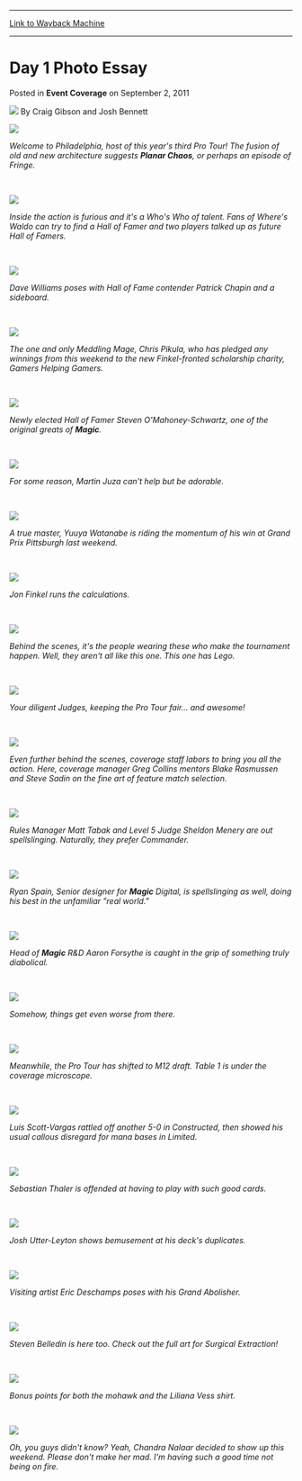 
---
[Link to Wayback Machine](https://web.archive.org/web/20210503002049/https://magic.wizards.com/en/articles/archive/event-coverage/day-1-photo-essay-2011-09-02)

[_metadata_:author]:- "Craig Gibson and Josh Bennett"
[_metadata_:description]:- "Welcome to Philadelphia, host of this year's third Pro Tour! The fusion of old and new architecture suggests Planar Chaos, or perhaps an episode of Fringe. Inside the action is furious and it's a Who's Who of talent. Fans of Where's Waldo can try to find a Hall of Famer and two players talked up as future Hall of Famers. Dave Williams poses with Hall of Fame contender Patrick"
[_metadata_:generator]:- "Drupal 7 (http://drupal.org)"
[_metadata_:node]:- "315208"
[_metadata_:publish_date]:- "2011-09-02"
[_metadata_:source]:- "div-main-content"
[_metadata_:title]:- "Day 1 Photo Essay"
[_metadata_:wayback_capture_timestamp]:- "2021-05-03 00:20:49"
[_metadata_:wayback_raw_url]:- "https://web.archive.org/web/20210503002049id_/https://magic.wizards.com/en/articles/archive/event-coverage/day-1-photo-essay-2011-09-02"
[_metadata_:wayback_url]:- "https://magic.wizards.com/en/articles/archive/event-coverage/day-1-photo-essay-2011-09-02"
---


Day 1 Photo Essay
=================



 Posted in **Event Coverage**
 on September 2, 2011 






![](https://media.magic.wizards.com/styles/auth_small/public/images/person/080314_1954.jpg)
By Craig Gibson and Josh Bennett













![](https://web.archive.org/web/20151121213442im_/http://archive.wizards.com/mtg/images/daily/events/ptphi11/PE1_001.jpg)

*Welcome to Philadelphia, host of this year's third Pro Tour! The fusion of old and new architecture suggests **Planar Chaos**, or perhaps an episode of Fringe.*

  

 




![](https://web.archive.org/web/20151122004649im_/http://archive.wizards.com/mtg/images/daily/events/ptphi11/PE1_002.jpg)

*Inside the action is furious and it's a Who's Who of talent. Fans of *Where's Waldo* can try to find a Hall of Famer and two players talked up as future Hall of Famers.*

  

 




![](https://web.archive.org/web/20151122004858im_/http://archive.wizards.com/mtg/images/daily/events/ptphi11/PE1_003.jpg)

*Dave Williams poses with Hall of Fame contender Patrick Chapin and a sideboard.*

  

 




![](https://media.wizards.com/legacy/mtg/images/daily/events/ptphi11/pe1_004.jpg)

*The one and only Meddling Mage, Chris Pikula, who has pledged any winnings from this weekend to the new Finkel-fronted scholarship charity, Gamers Helping Gamers.*

  

 




![](https://media.wizards.com/legacy/mtg/images/daily/events/ptphi11/pe1_005.jpg)

*Newly elected Hall of Famer Steven O'Mahoney-Schwartz, one of the original greats of **Magic**.*

  

 




![](https://media.wizards.com/legacy/mtg/images/daily/events/ptphi11/pe1_006.jpg)

*For some reason, Martin Juza can't help but be adorable.*

  

 




![](https://web.archive.org/web/20151122002641im_/http://archive.wizards.com/mtg/images/daily/events/ptphi11/PE1_007.jpg)

*A true master, Yuuya Watanabe is riding the momentum of his win at Grand Prix Pittsburgh last weekend.*

  

 




![](https://web.archive.org/web/20151122004943im_/http://archive.wizards.com/mtg/images/daily/events/ptphi11/PE1_008.jpg)

*Jon Finkel runs the calculations.*

  

 




![](https://web.archive.org/web/20151122002701im_/http://archive.wizards.com/mtg/images/daily/events/ptphi11/PE1_009.jpg)

*Behind the scenes, it's the people wearing these who make the tournament happen. Well, they aren't all like this one. This one has Lego.*

  

 




![](https://web.archive.org/web/20151122002412im_/http://archive.wizards.com/mtg/images/daily/events/ptphi11/PE1_010.jpg)

*Your diligent Judges, keeping the Pro Tour fair... and awesome!*

  

 




![](https://web.archive.org/web/20151121212920im_/http://archive.wizards.com/mtg/images/daily/events/ptphi11/PE1_011.jpg)

*Even further behind the scenes, coverage staff labors to bring you all the action. Here, coverage manager Greg Collins mentors Blake Rasmussen and Steve Sadin on the fine art of feature match selection.*

  

 




![](https://web.archive.org/web/20151122005002im_/http://archive.wizards.com/mtg/images/daily/events/ptphi11/PE1_012.jpg)

*Rules Manager Matt Tabak and Level 5 Judge Sheldon Menery are out spellslinging. Naturally, they prefer Commander.*

  

 




![](https://web.archive.org/web/20151122000315im_/http://archive.wizards.com/mtg/images/daily/events/ptphi11/PE1_013.jpg)

*Ryan Spain, Senior designer for **Magic** Digital, is spellslinging as well, doing his best in the unfamiliar "real world."*

  

 




![](https://web.archive.org/web/20151122002724im_/http://archive.wizards.com/mtg/images/daily/events/ptphi11/PE1_014.jpg)

*Head of ****Magic**** R&D Aaron Forsythe is caught in the grip of something truly diabolical.*

  

 




![](https://web.archive.org/web/20151122003300im_/http://archive.wizards.com/mtg/images/daily/events/ptphi11/PE1_015.jpg)

*Somehow, things get even worse from there.*

  

 




![](https://web.archive.org/web/20151121213054im_/http://archive.wizards.com/mtg/images/daily/events/ptphi11/PE1_016.jpg)

*Meanwhile, the Pro Tour has shifted to *M12* draft. Table 1 is under the coverage microscope.*

  

 




![](https://media.wizards.com/legacy/mtg/images/daily/events/ptphi11/pe1_017.jpg)

*Luis Scott-Vargas rattled off another 5-0 in Constructed, then showed his usual callous disregard for mana bases in Limited.*

  

 




![](https://web.archive.org/web/20151122002415im_/http://archive.wizards.com/mtg/images/daily/events/ptphi11/PE1_018.jpg)

*Sebastian Thaler is offended at having to play with such good cards.*

  

 




![](https://web.archive.org/web/20151122004829im_/http://archive.wizards.com/mtg/images/daily/events/ptphi11/PE1_019.jpg)

*Josh Utter-Leyton shows bemusement at his deck's duplicates.*

  

 




![](https://web.archive.org/web/20151121211730im_/http://archive.wizards.com/mtg/images/daily/events/ptphi11/PE1_020.jpg)

*Visiting artist Eric Deschamps poses with his Grand Abolisher.*

  

 




![](https://web.archive.org/web/20151122004826im_/http://archive.wizards.com/mtg/images/daily/events/ptphi11/PE1_021.jpg)

*Steven Belledin is here too. Check out the full art for Surgical Extraction!*

  

 




![](https://media.wizards.com/legacy/mtg/images/daily/events/ptphi11/pe1_022.jpg)

*Bonus points for both the mohawk and the Liliana Vess shirt.*

  

 



![](https://media.wizards.com/legacy/mtg/images/daily/events/ptphi11/pe1_023.jpg)

*Oh, you guys didn't know? Yeah, Chandra Nalaar decided to show up this weekend. Please don't make her mad. I'm having such a good time not being on fire.*







